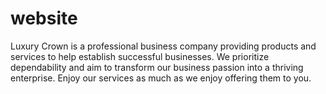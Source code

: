 # website
Luxury Crown is a professional business company providing products and services to help establish successful businesses. We prioritize dependability and aim to transform our business passion into a thriving enterprise. Enjoy our services as much as we enjoy offering them to you.